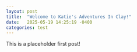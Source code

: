 ```yaml
---
layout: post
title:  "Welcome to Katie's Adventures In Clay!"
date:   2025-05-19 14:25:19 -0400
categories: test
---
```



This is a placeholder first post!